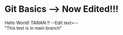 # Git Basics --> Now Edited!!!
Hello World!
TAWAN !!
--Edit text=--
<br> "This text is in main branch"